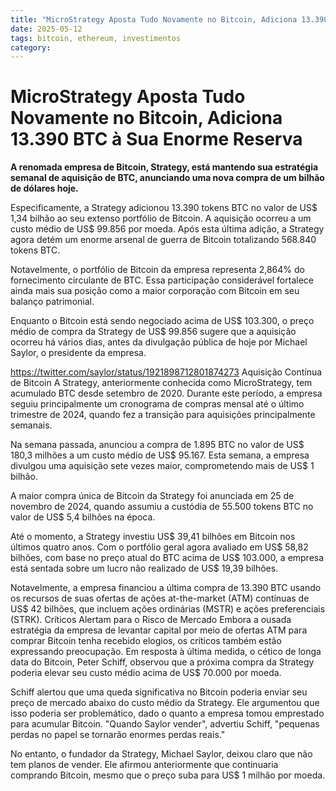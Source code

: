 ```yaml
---
title: "MicroStrategy Aposta Tudo Novamente no Bitcoin, Adiciona 13.390 BTC à Sua Enorme Reserva"
date: 2025-05-12
tags: bitcoin, ethereum, investimentos
category: 
---
```


# MicroStrategy Aposta Tudo Novamente no Bitcoin, Adiciona 13.390 BTC à Sua Enorme Reserva

**A renomada empresa de Bitcoin, Strategy, está mantendo sua estratégia semanal de aquisição de BTC, anunciando uma nova compra de um bilhão de dólares hoje.**

Especificamente, a Strategy adicionou 13.390 tokens BTC no valor de US$ 1,34 bilhão ao seu extenso portfólio de Bitcoin. A aquisição ocorreu a um custo médio de US$ 99.856 por moeda. Após esta última adição, a Strategy agora detém um enorme arsenal de guerra de Bitcoin totalizando 568.840 tokens BTC.

Notavelmente, o portfólio de Bitcoin da empresa representa 2,864% do fornecimento circulante de BTC. Essa participação considerável fortalece ainda mais sua posição como a maior corporação com Bitcoin em seu balanço patrimonial.

Enquanto o Bitcoin está sendo negociado acima de US$ 103.300, o preço médio de compra da Strategy de US$ 99.856 sugere que a aquisição ocorreu há vários dias, antes da divulgação pública de hoje por Michael Saylor, o presidente da empresa.

https://twitter.com/saylor/status/1921898712801874273
Aquisição Contínua de Bitcoin
A Strategy, anteriormente conhecida como MicroStrategy, tem acumulado BTC desde setembro de 2020. Durante este período, a empresa seguiu principalmente um cronograma de compras mensal até o último trimestre de 2024, quando fez a transição para aquisições principalmente semanais.

Na semana passada, anunciou a compra de 1.895 BTC no valor de US$ 180,3 milhões a um custo médio de US$ 95.167. Esta semana, a empresa divulgou uma aquisição sete vezes maior, comprometendo mais de US$ 1 bilhão.

A maior compra única de Bitcoin da Strategy foi anunciada em 25 de novembro de 2024, quando assumiu a custódia de 55.500 tokens BTC no valor de US$ 5,4 bilhões na época.

Até o momento, a Strategy investiu US$ 39,41 bilhões em Bitcoin nos últimos quatro anos. Com o portfólio geral agora avaliado em US$ 58,82 bilhões, com base no preço atual do BTC acima de US$ 103.000, a empresa está sentada sobre um lucro não realizado de US$ 19,39 bilhões.

Notavelmente, a empresa financiou a última compra de 13.390 BTC usando os recursos de suas ofertas de ações at-the-market (ATM) contínuas de US$ 42 bilhões, que incluem ações ordinárias (MSTR) e ações preferenciais (STRK).
Críticos Alertam para o Risco de Mercado
Embora a ousada estratégia da empresa de levantar capital por meio de ofertas ATM para comprar Bitcoin tenha recebido elogios, os críticos também estão expressando preocupação. Em resposta à última medida, o cético de longa data do Bitcoin, Peter Schiff, observou que a próxima compra da Strategy poderia elevar seu custo médio acima de US$ 70.000 por moeda.

Schiff alertou que uma queda significativa no Bitcoin poderia enviar seu preço de mercado abaixo do custo médio da Strategy. Ele argumentou que isso poderia ser problemático, dado o quanto a empresa tomou emprestado para acumular Bitcoin. "Quando Saylor vender", advertiu Schiff, "pequenas perdas no papel se tornarão enormes perdas reais."

No entanto, o fundador da Strategy, Michael Saylor, deixou claro que não tem planos de vender. Ele afirmou anteriormente que continuaria comprando Bitcoin, mesmo que o preço suba para US$ 1 milhão por moeda.
